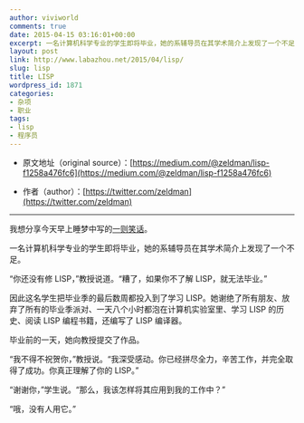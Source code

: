 ```yaml
---
author: viviworld
comments: true
date: 2015-04-15 03:16:01+00:00
excerpt: 一名计算机科学专业的学生即将毕业，她的系辅导员在其学术简介上发现了一个不足。“你还没有修 LISP，”教授说道。“糟了，如果你不了解 LISP，就无法毕业。”
layout: post
link: http://www.labazhou.net/2015/04/lisp/
slug: lisp
title: LISP
wordpress_id: 1871
categories:
- 杂项
- 职业
tags:
- lisp
- 程序员
---
```



	
  * 原文地址（original source）：[https://medium.com/@zeldman/lisp-f1258a476fc6](https://medium.com/@zeldman/lisp-f1258a476fc6)

	
  * 作者（author）：[https://twitter.com/zeldman](https://twitter.com/zeldman)





* * *



我想分享今天早上睡梦中写的[一则笑话](http://www.labazhou.net/2014/02/programmers-say-darndest-things/)。

一名计算机科学专业的学生即将毕业，她的系辅导员在其学术简介上发现了一个不足。

“你还没有修 LISP，”教授说道。“糟了，如果你不了解 LISP，就无法毕业。”

因此这名学生把毕业季的最后数周都投入到了学习 LISP。她谢绝了所有朋友、放弃了所有的毕业季派对、一天八个小时都泡在计算机实验室里、学习 LISP 的历史、阅读 LISP 编程书籍，还编写了 LISP 编译器。

毕业前的一天，她向教授提交了作品。

“我不得不祝贺你，”教授说。“我深受感动。你已经拼尽全力，辛苦工作，并完全取得了成功。你真正理解了你的 LISP。”

“谢谢你，”学生说。“那么，我该怎样将其应用到我的工作中？”

“哦，没有人用它。”
